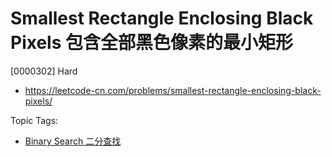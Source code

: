 # Smallest Rectangle Enclosing Black Pixels 包含全部黑色像素的最小矩形

[0000302] Hard

- https://leetcode-cn.com/problems/smallest-rectangle-enclosing-black-pixels/

Topic Tags:

- [Binary Search 二分查找](https://leetcode-cn.com/tag/binary-search/)

